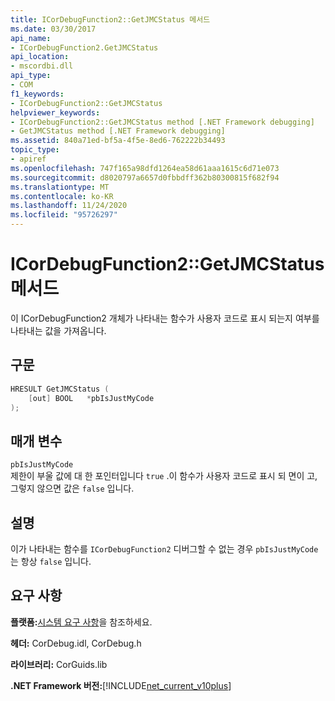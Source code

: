 ```yaml
---
title: ICorDebugFunction2::GetJMCStatus 메서드
ms.date: 03/30/2017
api_name:
- ICorDebugFunction2.GetJMCStatus
api_location:
- mscordbi.dll
api_type:
- COM
f1_keywords:
- ICorDebugFunction2::GetJMCStatus
helpviewer_keywords:
- ICorDebugFunction2::GetJMCStatus method [.NET Framework debugging]
- GetJMCStatus method [.NET Framework debugging]
ms.assetid: 840a71ed-bf5a-4f5e-8ed6-762222b34493
topic_type:
- apiref
ms.openlocfilehash: 747f165a98dfd1264ea58d61aaa1615c6d71e073
ms.sourcegitcommit: d8020797a6657d0fbbdff362b80300815f682f94
ms.translationtype: MT
ms.contentlocale: ko-KR
ms.lasthandoff: 11/24/2020
ms.locfileid: "95726297"
---
```

# <a name="icordebugfunction2getjmcstatus-method"></a>ICorDebugFunction2::GetJMCStatus 메서드

이 ICorDebugFunction2 개체가 나타내는 함수가 사용자 코드로 표시 되는지 여부를 나타내는 값을 가져옵니다.  
  
## <a name="syntax"></a>구문  
  
```cpp  
HRESULT GetJMCStatus (  
    [out] BOOL   *pbIsJustMyCode  
);  
```  
  
## <a name="parameters"></a>매개 변수  

 `pbIsJustMyCode`  
 제한이 부울 값에 대 한 포인터입니다 `true` .이 함수가 사용자 코드로 표시 되 면이 고, 그렇지 않으면 값은 `false` 입니다.  
  
## <a name="remarks"></a>설명  

 이가 나타내는 함수를 `ICorDebugFunction2` 디버그할 수 없는 경우 `pbIsJustMyCode` 는 항상 `false` 입니다.  
  
## <a name="requirements"></a>요구 사항  

 **플랫폼:**[시스템 요구 사항](../../get-started/system-requirements.md)을 참조하세요.  
  
 **헤더:** CorDebug.idl, CorDebug.h  
  
 **라이브러리:** CorGuids.lib  
  
 **.NET Framework 버전:**[!INCLUDE[net_current_v10plus](../../../../includes/net-current-v10plus-md.md)]
